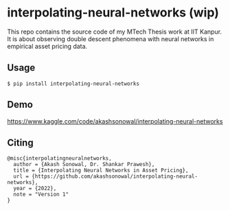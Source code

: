 # interpolating-neural-networks (wip)
This repo contains the source code of my MTech Thesis work at IIT Kanpur. It is about observing double descent phenomena with neural networks in empirical asset pricing data.

## Usage
```
$ pip install interpolating-neural-networks
```

## Demo
https://www.kaggle.com/code/akashsonowal/interpolating-neural-networks

## Citing

```
@misc{interpolatingneuralnetworks,
  author = {Akash Sonowal, Dr. Shankar Prawesh},
  title = {Interpolating Neural Networks in Asset Pricing},
  url = {https://github.com/akashsonowal/interpolating-neural-networks},
  year = {2022},
  note = "Version 1"
}
```
